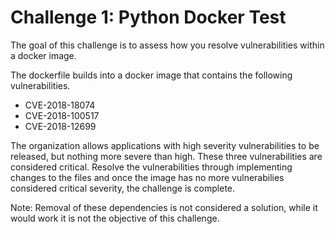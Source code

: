 <h1>Challenge 1: Python Docker Test</h1>
The goal of this challenge is to assess how you resolve vulnerabilities within a docker image.

The dockerfile builds into a docker image that contains the following vulnerabilities.
<ul>
<li>CVE-2018-18074</li>
<li>CVE-2018-100517</li>
<li>CVE-2018-12699</li>
</ul>

The organization allows applications with high severity vulnerabilities to be released, but nothing more severe than high. These three vulnerabilities are considered critical.
Resolve the vulnerabilities through implementing changes to the files and once the image has no more vulnerabilies considered critical severity, the challenge is complete.

Note: Removal of these dependencies is not considered a solution, while it would work it is not the objective of this challenge.
